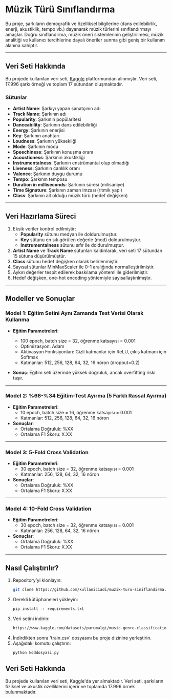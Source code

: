# Müzik Türü Sınıflandırma

Bu proje, şarkıların demografik ve özelliksel bilgilerine (dans edilebilirlik, enerji, akustiklik, tempo vb.) dayanarak müzik türlerini sınıflandırmayı amaçlar. Doğru sınıflandırma, müzik öneri sistemlerinin geliştirilmesi, müzik analitiği ve kullanıcı tercihlerine dayalı öneriler sunma gibi geniş bir kullanım alanına sahiptir.

---

## Veri Seti Hakkında
Bu projede kullanılan veri seti, [Kaggle](https://www.kaggle.com/datasets/purumalgi/music-genre-classification?select=train.csv) platformundan alınmıştır. Veri seti, 17.996 şarkı örneği ve toplam 17 sütundan oluşmaktadır.

### Sütunlar
- **Artist Name**: Şarkıyı yapan sanatçının adı
- **Track Name**: Şarkının adı
- **Popularity**: Şarkının popülaritesi
- **Danceability**: Şarkının dans edilebilirliği
- **Energy**: Şarkının enerjisi
- **Key**: Şarkının anahtarı
- **Loudness**: Şarkının yüksekliği
- **Mode**: Şarkının modu
- **Speechiness**: Şarkının konuşma oranı
- **Acousticness**: Şarkının akustikliği
- **Instrumentalness**: Şarkının enstrümantal olup olmadığı
- **Liveness**: Şarkının canlılık oranı
- **Valence**: Şarkının duygu durumu
- **Tempo**: Şarkının temposu
- **Duration in milliseconds**: Şarkının süresi (milisaniye)
- **Time Signature**: Şarkının zaman imzası (ritmik yapı)
- **Class**: Şarkının ait olduğu müzik türü (hedef değişken)

---

## Veri Hazırlama Süreci
1. Eksik veriler kontrol edilmiştir:
   - **Popularity** sütunu medyan ile doldurulmuştur.
   - **Key** sütunu en sık görülen değerle (mod) doldurulmuştur.
   - **Instrumentalness** sütunu sıfır ile doldurulmuştur.
2. **Artist Name** ve **Track Name** sütunları kaldırılarak, veri seti 17 sütundan 15 sütuna düşürülmüştür.
3. **Class** sütunu hedef değişken olarak belirlenmiştir.
4. Sayısal sütunlar MinMaxScaler ile 0-1 aralığında normalleştirilmiştir.
5. Aykırı değerler tespit edilerek baskılama yöntemi ile giderilmiştir.
6. Hedef değişken, one-hot encoding yöntemiyle sayısallaştırılmıştır.

---

## Modeller ve Sonuçlar

### Model 1: Eğitim Setini Aynı Zamanda Test Verisi Olarak Kullanma
- **Eğitim Parametreleri**:
  - 100 epoch, batch size = 32, öğrenme katsayısı = 0.001
  - Optimizasyon: Adam
  - Aktivasyon Fonksiyonları: Gizli katmanlar için ReLU, çıkış katmanı için Softmax
  - Katmanlar: 512, 256, 128, 64, 32, 16 nöron (dropout=0.2)

- **Sonuç**: Eğitim seti üzerinde yüksek doğruluk, ancak overfitting riski taşır.

---

### Model 2: %66-%34 Eğitim-Test Ayırma (5 Farklı Rassal Ayırma)
- **Eğitim Parametreleri**:
  - 10 epoch, batch size = 16, öğrenme katsayısı = 0.001
  - Katmanlar: 512, 256, 128, 64, 32, 16 nöron
- **Sonuçlar**:
  - Ortalama Doğruluk: %XX
  - Ortalama F1 Skoru: X.XX

---

### Model 3: 5-Fold Cross Validation
- **Eğitim Parametreleri**:
  - 30 epoch, batch size = 32, öğrenme katsayısı = 0.001
  - Katmanlar: 256, 128, 64, 32, 16 nöron
- **Sonuçlar**:
  - Ortalama Doğruluk: %XX
  - Ortalama F1 Skoru: X.XX

---

### Model 4: 10-Fold Cross Validation
- **Eğitim Parametreleri**:
  - 30 epoch, batch size = 32, öğrenme katsayısı = 0.001
  - Katmanlar: 256, 128, 64, 32, 16 nöron
- **Sonuçlar**:
  - Ortalama Doğruluk: %XX
  - Ortalama F1 Skoru: X.XX

---

## Nasıl Çalıştırılır?
1. Repository’yi klonlayın:
   ```bash
   git clone https://github.com/kullaniciadi/muzik-turu-siniflandirma.git

2. Gerekli kütüphaneleri yükleyin:
    ```bash
   pip install -r requirements.txt
3. Veri setini indirin:
    ```bash
   https://www.kaggle.com/datasets/purumalgi/music-genre-classification?select=train.csv
4. İndirdikten sonra 'train.csv' dosyasını bu proje dizinine yerleştirin.
5. Aşağıdaki komutu çalıştırın:
   ```bash
   python koddosyasi.py

## Veri Seti Hakkında
Bu projede kullanılan veri seti, Kaggle'da yer almaktadır. Veri seti, şarkıların fiziksel ve akustik özelliklerini içerir ve toplamda 17.996 örnek bulunmaktadır.
